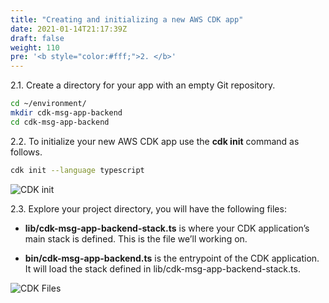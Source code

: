 ```yaml
---
title: "Creating and initializing a new AWS CDK app"
date: 2021-01-14T21:17:39Z
draft: false
weight: 110
pre: '<b style="color:#fff;">2. </b>'
---
```


2.1\. Create a directory for your app with an empty Git repository.

``` bash
cd ~/environment/
mkdir cdk-msg-app-backend
cd cdk-msg-app-backend
```

2.2\. To initialize your new AWS CDK app use the **cdk init** command as follows.

``` bash
cdk init --language typescript
```

![CDK init](../images/cloud9-cdk-init.png)

2.3. Explore your project directory, you will have the following files:

* **lib/cdk-msg-app-backend-stack.ts** is where your CDK application’s main stack is defined. This is the file we’ll working on.

* **bin/cdk-msg-app-backend.ts** is the entrypoint of the CDK application. It will load the stack defined in lib/cdk-msg-app-backend-stack.ts.

![CDK Files](../images/cloud9-cdk-files.png)